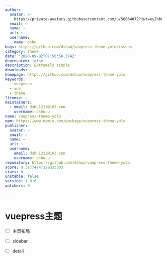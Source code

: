 ```yaml
---
author:
  avatar: >-
    https://private-avatars.githubusercontent.com/u/58064072?jwt=eyJhbGciOiJIUzI1NiIsInR5cCI6IkpXVCJ9.eyJpc3MiOiJnaXRodWIuY29tIiwiYXVkIjoicmF3LmdpdGh1YnVzZXJjb250ZW50LmNvbSIsImtleSI6ImtleTEiLCJleHAiOjE3MzQ2NzMzODAsIm5iZiI6MTczNDY3MjE4MCwicGF0aCI6Ii91LzU4MDY0MDcyIn0.DcglZrj9X6gDAQPJT_05gb5EHSNR7WWuzhyQ7PJQ2pk&v=4
  email: ~
  name: ~
  url: ~
  username:
    name: dshu
bugs: https://github.com/dshuu/vuepress-theme-yolo/issues
category: theme
date: '2020-09-02T07:56:58.374Z'
deprecated: false
description: Extremely simple
downloads: ~
homepage: https://github.com/dshuu/vuepress-theme-yolo
keywords:
  - vuepress
  - vue
  - theme
license: ~
maintainers:
  - email: dshu1213@163.com
    username: dshuuu
name: vuepress-theme-yolo
npm: https://www.npmjs.com/package/vuepress-theme-yolo
publisher:
  avatar: ~
  email: ~
  name: ~
  url: ~
  username:
    email: dshu1213@163.com
    username: dshuuu
repository: https://github.com/dshuu/vuepress-theme-yolo
score: 0.31774747129333303
stars: 0
unstable: false
version: 1.0.6
watchers: 0

---
```


# vuepress主题

  - [ ] 主页布局
  - [ ] sidebar
  - [ ] detail


